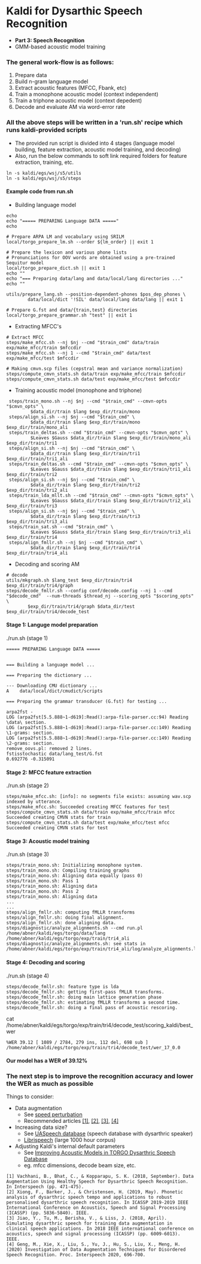 # Kaldi for Dysarthic Speech Recognition
- **Part 3: Speech Recognition**
- GMM-based acoustic model training

### The general work-flow is as follows:
1. Prepare data
2. Build n-gram language model 
3. Extract acoustic features (MFCC, Fbank, etc)
4. Train a monophone acoustic model (context independent)
5. Train a triphone acoustic model (context depedent) 
6. Decode and evaluate AM via word-error rate

### All the above steps will be written in a 'run.sh' recipe which runs kaldi-provided scripts
- The provided run script is divided into 4 stages (language model building, feature extraction, acoustic model training, and decoding)
- Also, run the below commands to soft link required folders for feature extraction, training, etc.
 ```
 ln -s kaldi/egs/wsj/s5/utils
 ln -s kaldi/egs/wsj/s5/steps
 ```   

#### Example code from run.sh

- Building language model
```
echo
echo "===== PREPARING Language DATA ====="
echo
 
# Prepare ARPA LM and vocabulary using SRILM
local/torgo_prepare_lm.sh --order ${lm_order} || exit 1

# Prepare the lexicon and various phone lists
# Pronunciations for OOV words are obtained using a pre-trained Sequitur model
local/torgo_prepare_dict.sh || exit 1
echo ""
echo "=== Preparing data/lang and data/local/lang directories ..."
echo ""

utils/prepare_lang.sh --position-dependent-phones $pos_dep_phones \
        data/local/dict '!SIL' data/local/lang data/lang || exit 1

# Prepare G.fst and data/{train,test} directories
local/torgo_prepare_grammar.sh "test" || exit 1
```
- Extracting MFCC's
```
# Extract MFCC
steps/make_mfcc.sh --nj $nj --cmd "$train_cmd" data/train exp/make_mfcc/train $mfccdir
steps/make_mfcc.sh --nj 1 --cmd "$train_cmd" data/test exp/make_mfcc/test $mfccdir

# Making cmvn.scp files (cepstral mean and variance normalization)
steps/compute_cmvn_stats.sh data/train exp/make_mfcc/train $mfccdir
steps/compute_cmvn_stats.sh data/test exp/make_mfcc/test $mfccdir
```

- Training acoustic model (monophone and triphone)
```
 steps/train_mono.sh --nj $nj --cmd "$train_cmd" --cmvn-opts "$cmvn_opts" \
         $data_dir/train $lang $exp_dir/train/mono
 steps/align_si.sh --nj $nj --cmd "$train_cmd" \
         $data_dir/train $lang $exp_dir/train/mono $exp_dir/train/mono_ali
 steps/train_deltas.sh --cmd "$train_cmd" --cmvn-opts "$cmvn_opts" \
         $Leaves $Gauss $data_dir/train $lang $exp_dir/train/mono_ali $exp_dir/train/tri1
 steps/align_si.sh --nj $nj --cmd "$train_cmd" \
         $data_dir/train $lang $exp_dir/train/tri1 $exp_dir/train/tri1_ali
 steps/train_deltas.sh --cmd "$train_cmd" --cmvn-opts "$cmvn_opts" \
         $Leaves $Gauss $data_dir/train $lang $exp_dir/train/tri1_ali $exp_dir/train/tri2
 steps/align_si.sh --nj $nj --cmd "$train_cmd" \
         $data_dir/train $lang $exp_dir/train/tri2 $exp_dir/train/tri2_ali
 steps/train_lda_mllt.sh --cmd "$train_cmd" --cmvn-opts "$cmvn_opts" \
         $Leaves $Gauss $data_dir/train $lang $exp_dir/train/tri2_ali $exp_dir/train/tri3
 steps/align_si.sh --nj $nj --cmd "$train_cmd" \
         $data_dir/train $lang $exp_dir/train/tri3 $exp_dir/train/tri3_ali
 steps/train_sat.sh --cmd "$train_cmd" \
         $Leaves $Gauss $data_dir/train $lang $exp_dir/train/tri3_ali $exp_dir/train/tri4
 steps/align_fmllr.sh --nj $nj --cmd "$train_cmd" \
         $data_dir/train $lang $exp_dir/train/tri4 $exp_dir/train/tri4_ali
```
- Decoding and scoring AM
```
# decode
utils/mkgraph.sh $lang_test $exp_dir/train/tri4 $exp_dir/train/tri4/graph
steps/decode_fmllr.sh --config conf/decode.config --nj 1 --cmd "$decode_cmd"  --num-threads $thread_nj --scoring_opts "$scoring_opts" \
        $exp_dir/train/tri4/graph $data_dir/test $exp_dir/train/tri4/decode_test
```


#### Stage 1: Languge model preparation

./run.sh (stage 1)
```
===== PREPARING Language DATA =====


=== Building a language model ...

=== Preparing the dictionary ...

--- Downloading CMU dictionary ...
A    data/local/dict/cmudict/scripts

=== Preparing the grammar transducer (G.fst) for testing ...

arpa2fst - 
LOG (arpa2fst[5.5.888~1-d619]:Read():arpa-file-parser.cc:94) Reading \data\ section.
LOG (arpa2fst[5.5.888~1-d619]:Read():arpa-file-parser.cc:149) Reading \1-grams: section.
LOG (arpa2fst[5.5.888~1-d619]:Read():arpa-file-parser.cc:149) Reading \2-grams: section.
remove_oovs.pl: removed 2 lines.
fstisstochastic data/lang_test/G.fst 
0.692776 -0.315091
```

#### Stage 2: MFCC feature extraction

./run.sh (stage 2)
```
steps/make_mfcc.sh: [info]: no segments file exists: assuming wav.scp indexed by utterance.
steps/make_mfcc.sh: Succeeded creating MFCC features for test
steps/compute_cmvn_stats.sh data/train exp/make_mfcc/train mfcc
Succeeded creating CMVN stats for train
steps/compute_cmvn_stats.sh data/test exp/make_mfcc/test mfcc
Succeeded creating CMVN stats for test
```

#### Stage 3: Acoustic model training

./run.sh (stage 3)
```
steps/train_mono.sh: Initializing monophone system.
steps/train_mono.sh: Compiling training graphs
steps/train_mono.sh: Aligning data equally (pass 0)
steps/train_mono.sh: Pass 1
steps/train_mono.sh: Aligning data
steps/train_mono.sh: Pass 2
steps/train_mono.sh: Aligning data
...
...
steps/align_fmllr.sh: computing fMLLR transforms
steps/align_fmllr.sh: doing final alignment.
steps/align_fmllr.sh: done aligning data.
steps/diagnostic/analyze_alignments.sh --cmd run.pl /home/abner/kaldi/egs/torgo/data/lang /home/abner/kaldi/egs/torgo/exp/train/tri4_ali
steps/diagnostic/analyze_alignments.sh: see stats in /home/abner/kaldi/egs/torgo/exp/train/tri4_ali/log/analyze_alignments.log
```

#### Stage 4: Decoding and scoring

./run.sh (stage 4)
```
steps/decode_fmllr.sh: feature type is lda
steps/decode_fmllr.sh: getting first-pass fMLLR transforms.
steps/decode_fmllr.sh: doing main lattice generation phase
steps/decode_fmllr.sh: estimating fMLLR transforms a second time.
steps/decode_fmllr.sh: doing a final pass of acoustic rescoring.
```
cat /home/abner/kaldi/egs/torgo/exp/train/tri4/decode_test/scoring_kaldi/best_wer
```
%WER 39.12 [ 1089 / 2784, 279 ins, 112 del, 698 sub ] /home/abner/kaldi/egs/torgo/exp/train/tri4/decode_test/wer_17_0.0
```

#### Our model has a WER of 39.12%





### The next step is to improve the recognition accuracy and lower the WER as much as possible
Things to consider: <br/>
- Data augmentation
    - See [speed perturbation](https://github.com/kaldi-asr/kaldi/blob/master/egs/wsj/s5/utils/data/perturb_data_dir_speed_3way.sh)
    - Recommended articles [[1]](https://188.166.204.102/archive/Interspeech_2018/pdfs/1751.pdf), [[2]](https://ieeexplore.ieee.org/abstract/document/8683091), [[3]](https://ieeexplore.ieee.org/abstract/document/8462290), [[4]](https://isca-speech.org/archive/Interspeech_2020/pdfs/1161.pdf)
- Increasing data size?
    - See [UASpeech database](http://www.isle.illinois.edu/sst/data/UASpeech/) (speech database with dysarthric speaker)
    - [Librispeech](https://www.openslr.org/12) (large 1000 hour corpus)
- Adjusting Kaldi's internal default parameters
    - See [Improving Acoustic Models in TORGO Dysarthric Speech Database](https://ieeexplore.ieee.org/abstract/document/8283503)
    - eg. mfcc dimensions, decode beam size, etc.

```
[1] Vachhani, B., Bhat, C., & Kopparapu, S. K. (2018, September). Data Augmentation Using Healthy Speech for Dysarthric Speech Recognition. In Interspeech (pp. 471-475).
[2] Xiong, F., Barker, J., & Christensen, H. (2019, May). Phonetic analysis of dysarthric speech tempo and applications to robust personalised dysarthric speech recognition. In ICASSP 2019-2019 IEEE International Conference on Acoustics, Speech and Signal Processing (ICASSP) (pp. 5836-5840). IEEE.
[3] Jiao, Y., Tu, M., Berisha, V., & Liss, J. (2018, April). Simulating dysarthric speech for training data augmentation in clinical speech applications. In 2018 IEEE international conference on acoustics, speech and signal processing (ICASSP) (pp. 6009-6013). IEEE.
[4] Geng, M., Xie, X., Liu, S., Yu, J., Hu, S., Liu, X., Meng, H. (2020) Investigation of Data Augmentation Techniques for Disordered Speech Recognition. Proc. Interspeech 2020, 696-700.
```


